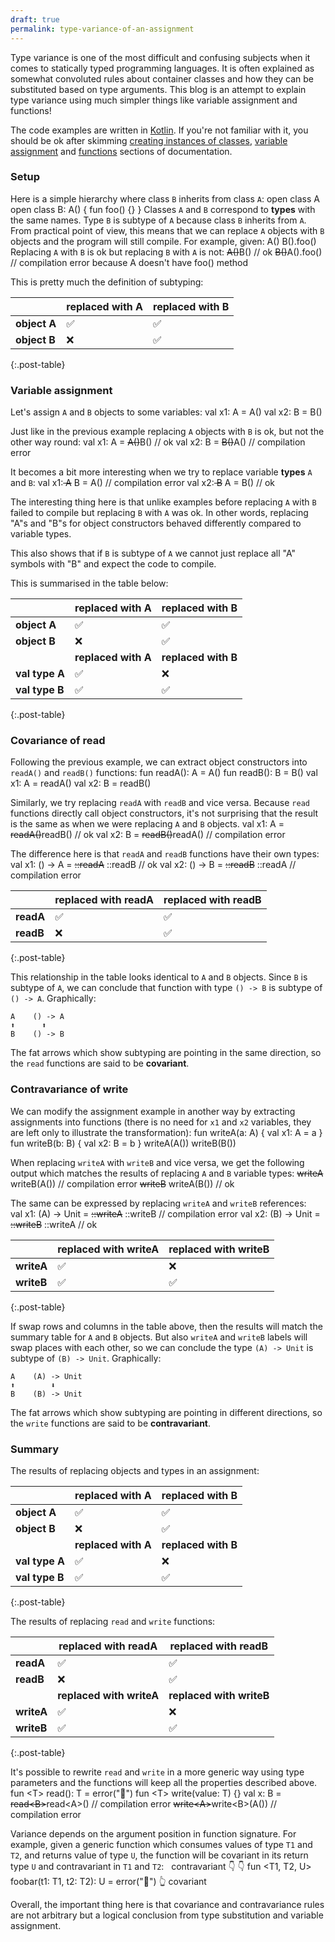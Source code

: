 ```yaml
---
draft: true 
permalink: type-variance-of-an-assignment
---
```


Type variance is one of the most difficult and confusing subjects when it comes to statically typed programming languages. 
It is often explained as somewhat convoluted rules about container classes and how they can be substituted based on type arguments. 
This blog is an attempt to explain type variance using much simpler things like variable assignment and functions! 

The code examples are written in [Kotlin](https://kotlinlang.org).
If you're not familiar with it, you should be ok after skimming 
[creating instances of classes](https://kotlinlang.org/docs/reference/classes.html#creating-instances-of-classes), 
[variable assignment](https://kotlinlang.org/docs/reference/basic-syntax.html#defining-variables) and
[functions](https://kotlinlang.org/docs/reference/basic-syntax.html#defining-functions)
sections of documentation. 


### Setup

Here is a simple hierarchy where class `B` inherits from class `A`:
<kotlin>
open class A
open class B: A() {
    fun foo() {}
}
</kotlin>
Classes `A` and `B` correspond to **types** with the same names.
Type `B` is subtype of `A` because class `B` inherits from `A`. 
From practical point of view, this means that we can replace `A` objects with `B` objects and the program will still compile. 
For example, given:
<kotlin>
A()
B().foo()
</kotlin>
Replacing `A` with `B` is ok but replacing `B` with `A` is not:
<kotlin>
<s>A()</s>B() // ok
<s>B()</s>A().foo() // compilation error because A doesn't have foo() method
</kotlin>

This is pretty much the definition of subtyping:
 
|              | replaced with A | replaced with B |
| ------------ | --------------- | --------------- |
| **object A** | ✅ | ✅ |
| **object B** | ❌ | ✅ |
{:.post-table}


### Variable assignment

Let's assign `A` and `B` objects to some variables:
<kotlin>
val x1: A = A()
val x2: B = B()
</kotlin>

Just like in the previous example replacing `A` objects with `B` is ok, but not the other way round:
<kotlin>
val x1: A = <s>A()</s>B() // ok
val x2: B = <s>B()</s>A() // compilation error
</kotlin>

It becomes a bit more interesting when we try to replace variable **types** `A` and `B`:
<kotlin>
val x1:<s> A</s> B = A() // compilation error
val x2:<s> B</s> A = B() // ok
</kotlin>

The interesting thing here is that unlike examples before replacing `A` with `B` failed to compile but replacing `B` with `A` was ok.
In other words, replacing "A"s and "B"s for object constructors behaved differently compared to variable types.
 
This also shows that if `B` is subtype of `A` we cannot just replace all "A" symbols with "B" and expect the code to compile.

This is summarised in the table below:
 
|                | replaced with A   | replaced with B   |
| -------------- | ----------------- | ----------------- |
| **object A**   | ✅ | ✅ |
| **object B**   | ❌ | ✅ |
|                |**replaced with A**|**replaced with B**|
| **val type A** | ✅ | ❌ |
| **val type B** | ✅ | ✅ |
{:.post-table}
 

### Covariance of read

Following the previous example, we can extract object constructors into `readA()` and `readB()` functions:
<kotlin>
fun readA(): A = A()
fun readB(): B = B()
val x1: A = readA()
val x2: B = readB()
</kotlin>

Similarly, we try replacing `readA` with `readB` and vice versa.
Because `read` functions directly call object constructors,
it's not surprising that the result is the same as when we were replacing `A` and `B` objects.
<kotlin>
val x1: A = <s>readA()</s>readB() // ok
val x2: B = <s>readB()</s>readA() // compilation error
</kotlin>

The difference here is that `readA` and `readB` functions have their own types:
<kotlin>
val x1: () -> A = <s>::readA</s> ::readB // ok
val x2: () -> B = <s>::readB</s> ::readA // compilation error
</kotlin>

|           | replaced with readA | replaced with readB |
| --------- | ------------------- | ------------------- |
| **readA** | ✅ | ✅ |
| **readB** | ❌ | ✅ |
{:.post-table}

This relationship in the table looks identical to `A` and `B` objects.
Since `B` is subtype of `A`, we can conclude that function with type `() -> B` is subtype of `() -> A`. 
Graphically:
```text
A    () -> A
⬆      ⬆
B    () -> B
```
The fat arrows which show subtyping are pointing in the same direction, 
so the `read` functions are said to be **covariant**.


### Contravariance of write

We can modify the assignment example in another way by extracting assignments into functions
(there is no need for `x1` and `x2` variables, they are left only to illustrate the transformation):
<kotlin>
fun writeA(a: A) { val x1: A = a } 
fun writeB(b: B) { val x2: B = b }
writeA(A())
writeB(B())
</kotlin>

When replacing `writeA` with `writeB` and vice versa, we get the following output 
which matches the results of replacing `A` and `B` variable types:
<kotlin>
<s>writeA</s> writeB(A()) // compilation error
<s>writeB</s> writeA(B()) // ok
</kotlin>

The same can be expressed by replacing `writeA` and `writeB` references:   
<kotlin>
val x1: (A) -> Unit = <s>::writeA</s> ::writeB // compilation error
val x2: (B) -> Unit = <s>::writeB</s> ::writeA // ok 
</kotlin> 

|            | replaced with writeA | replaced with writeB |
| ---------- | ------------------- | ------------------- |
| **writeA** | ✅ | ❌ |
| **writeB** | ✅ | ✅ |
{:.post-table}

If swap rows and columns in the table above, then the results will match the summary table for `A` and `B` objects.
But also `writeA` and `writeB` labels will swap places with each other, so we can conclude the type `(A) -> Unit` is subtype of `(B) -> Unit`. 
Graphically:
```text
A    (A) -> Unit
⬆        ⬇
B    (B) -> Unit
```
The fat arrows which show subtyping are pointing in different directions, so the `write` functions are said to be **contravariant**.


### Summary

The results of replacing objects and types in an assignment:

|                | replaced with A   | replaced with B   |
| -------------- | ----------------- | ----------------- |
| **object A**   | ✅ | ✅ |
| **object B**   | ❌ | ✅ |
|                |**replaced with A**|**replaced with B**|
| **val type A** | ✅ | ❌ |
| **val type B** | ✅ | ✅ |
{:.post-table}

The results of replacing `read` and `write` functions:

|            | replaced with readA    | replaced with readB    |
| ---------- | ---------------------- | ---------------------- |
| **readA**  | ✅ | ✅ |
| **readB**  | ❌ | ✅ |
|            |**replaced with writeA**|**replaced with writeB**|
| **writeA** | ✅ | ❌ |
| **writeB** | ✅ | ✅ |
{:.post-table}
 


It's possible to rewrite `read` and `write` in a more generic way using type parameters
and the functions will keep all the properties described above.
<kotlin>
fun &lt;T&gt; read(): T = error("👻")
fun &lt;T&gt; write(value: T) {}
val x: B = <s>read&lt;B&gt;</s>read&lt;A&gt;() // compilation error
<s>write&lt;A&gt;</s>write&lt;B&gt;(A()) // compilation error
</kotlin>

Variance depends on the argument position in function signature.
For example, given a generic function which consumes values of type `T1` and `T2`, and returns value of type `U`,
the function will be covariant in its return type `U` and contravariant in `T1` and `T2`: 
<kotlin>
&nbsp;                    contravariant
                       👇      👇
fun &lt;T1, T2, U&gt; foobar(t1: T1, t2: T2): U = error("👻")
                                        👆
                                     covariant
</kotlin>

Overall, the important thing here is that covariance and contravariance rules are not arbitrary
but a logical conclusion from type substitution and variable assignment.
